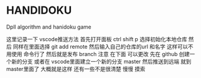# HANDIDOKU
Dpll algorithm and hanidoku game

这里记录一下 vscode推送方法 首先打开面板 ctrl shift p 选择初始化本地仓库
然后 同样在里面选择 git add remote 然后输入自己的仓库的url 和名字 这样可以不用使用 命令行了
然后就是发布 branch 注意 在下面 可以更改 先在 github 创建一个新的分支 或者在 vscode里面建立一个新的分支 master
然后推送到远端 就到 master里面了
大概就是这样 还有一些不是很清楚 慢慢 摸索
